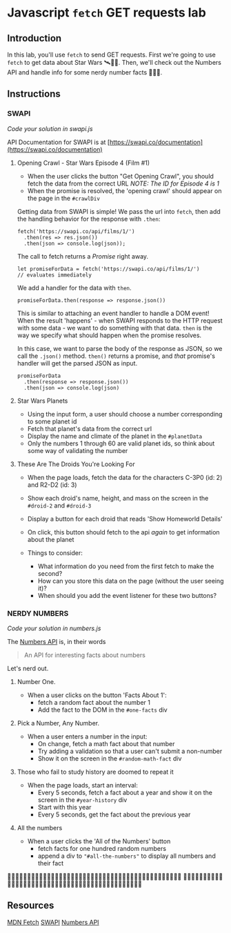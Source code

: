 # Javascript `fetch` GET requests lab

## Introduction

In this lab, you'll use `fetch` to send GET requests. First we're going to use `fetch` to get data about Star Wars 🛰👾🚀. Then, we'll check out the Numbers API and handle info for some nerdy number facts 🔢🤓📐.

## Instructions

### SWAPI

_Code your solution in swapi.js_

API Documentation for SWAPI is at [https://swapi.co/documentation](https://swapi.co/documentation)

1.  Opening Crawl - Star Wars Episode 4 (Film #1)

    * When the user clicks the button "Get Opening Crawl", you should fetch the data from the correct URL
      _NOTE: The ID for Episode 4 is 1_
    * When the promise is resolved, the 'opening crawl' should appear on the page in the `#crawlDiv`

    Getting data from SWAPI is simple! We pass the url into `fetch`, then add the handling behavior for the response with `.then`:

    ```
    fetch('https://swapi.co/api/films/1/')
      .then(res => res.json())
      .then(json => console.log(json));
    ```

    The call to fetch returns a _Promise_ right away.

    ```
    let promiseForData = fetch('https://swapi.co/api/films/1/')
    // evaluates immediately
    ```

    We add a handler for the data with `then`.

    ```
    promiseForData.then(response => response.json())
    ```

    This is similar to attaching an event handler to handle a DOM event! When the result 'happens' - when SWAPI responds to the HTTP request with some data - we want to do something with that data. `then` is the way we specify what should happen when the promise resolves.

    In this case, we want to parse the body of the response as JSON, so we call the `.json()` method. `then()` returns a promise, and _that_ promise's handler will get the parsed JSON as input.

    ```
    promiseForData
      .then(response => response.json())
      .then(json => console.log(json)
    ```

2.  Star Wars Planets

    * Using the input form, a user should choose a number corresponding to some planet id
    * Fetch that planet's data from the correct url
    * Display the name and climate of the planet in the `#planetData`
    * Only the numbers 1 through 60 are valid planet ids, so think about some way of validating the number

3.  These Are The Droids You're Looking For

    * When the page loads, fetch the data for the characters C-3P0 (id: 2) and R2-D2 (id: 3)
    * Show each droid's name, height, and mass on the screen in the `#droid-2` and `#droid-3`
    * Display a button for each droid that reads 'Show Homeworld Details'
    * On click, this button should fetch to the api _again_ to get information about the planet

    * Things to consider:

      * What information do you need from the first fetch to make the second?
      * How can you store this data on the page (without the user seeing it)?
      * When should you add the event listener for these two buttons?

### NERDY NUMBERS

_Code your solution in numbers.js_

The [Numbers API](http://numbersapi.com/) is, in their words

> An API for interesting facts about numbers

Let's nerd out.

1.  Number One.

    * When a user clicks on the button 'Facts About 1':
      * fetch a random fact about the number 1
      * Add the fact to the DOM in the `#one-facts` div

2.  Pick a Number, Any Number.

    * When a user enters a number in the input:
      * On change, fetch a math fact about that number
      * Try adding a validation so that a user can't submit a non-number
      * Show it on the screen in the `#random-math-fact` div

3.  Those who fail to study history are doomed to repeat it

    * When the page loads, start an interval:
      * Every 5 seconds, fetch a fact about a year and show it on the screen in the `#year-history` div
      * Start with this year
      * Every 5 seconds, get the fact about the previous year

4.  All the numbers

    * When a user clicks the 'All of the Numbers' button
      * fetch facts for one hundred random numbers
      * append a div to `"#all-the-numbers"` to display all numbers and their fact

  🔢🤓🔢🤓🔢🤓🔢🤓🔢🤓🔢🤓🔢🤓🔢🤓🔢🤓🔢🤓🔢🤓🔢🤓🔢🤓🔢🤓🔢🤓🔢🤓🔢🤓🔢🤓🔢🤓🔢🤓🔢🤓🔢🤓
  🔢🤓🔢🤓🔢🤓🔢🤓🔢🤓🔢🤓🔢🤓🔢🤓🔢🤓🔢🤓🔢🤓🔢🤓🔢🤓🔢🤓🔢🤓🔢🤓🔢🤓🔢🤓🔢🤓🔢🤓🔢🤓🔢🤓

## Resources

[MDN Fetch](https://developer.mozilla.org/en-US/docs/Web/API/Fetch_API)
[SWAPI](https://swapi.co/documentation)
[Numbers API](http://numbersapi.com/)
